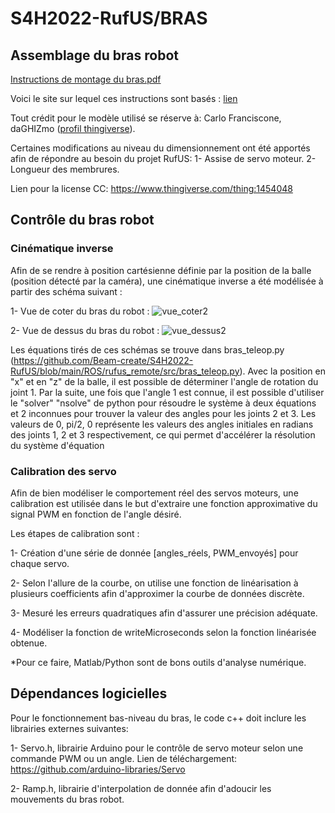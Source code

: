# S4H2022-RufUS/BRAS

## Assemblage du bras robot

[Instructions de montage du bras.pdf](https://github.com/Beam-create/S4H2022-RufUS/files/8430149/Instructions.de.montage.du.bras.pdf)

Voici le site sur lequel ces instructions sont basés : [lien](http://www.eezyrobots.it/eba_mk2.html)

Tout crédit pour le modèle utilisé se réserve à: Carlo Franciscone, daGHIZmo ([profil thingiverse]( https://www.thingiverse.com/daghizmo/designs)).

Certaines modifications au niveau du dimensionnement ont été apportés afin de répondre au besoin du projet RufUS: 
 1- Assise de servo moteur.
 2- Longueur des membrures.

Lien pour la license CC: https://www.thingiverse.com/thing:1454048

## Contrôle du bras robot

### Cinématique inverse
Afin de se rendre à position cartésienne définie par la position de la balle (position détecté par la caméra), une cinématique inverse a été modélisée à partir des schéma suivant :

1- Vue de coter du bras du robot :
![vue_coter2](https://user-images.githubusercontent.com/72227713/163698267-9b8c015c-d479-4254-9cab-0b8b52da7252.PNG)

2- Vue de dessus du bras du robot : 
![vue_dessus2](https://user-images.githubusercontent.com/72227713/163698269-1dca8a0d-97f3-4ff2-9430-3ec72d58ef7c.PNG)

Les équations tirés de ces schémas se trouve dans bras_teleop.py (https://github.com/Beam-create/S4H2022-RufUS/blob/main/ROS/rufus_remote/src/bras_teleop.py). Avec la position en "x" et en "z" de la balle, il est possible de déterminer l'angle de rotation du joint 1. Par la suite, une fois que l'angle 1 est connue, il est possible d'utiliser le "solver" "nsolve" de python pour résoudre le système à deux équations et 2 inconnues pour trouver la valeur des angles pour les joints 2 et 3. Les valeurs de 0, pi/2, 0 représente les valeurs des angles initiales en radians des joints 1, 2 et 3 respectivement, ce qui permet d'accélérer la résolution du système d'équation

### Calibration des servo
Afin de bien modéliser le comportement réel des servos moteurs, une calibration est utilisée dans le but d'extraire une fonction approximative du signal PWM en fonction de l'angle désiré. 

Les étapes de calibration sont :

 1- Création d'une série de donnée [angles_réels, PWM_envoyés] pour chaque servo.

 2- Selon l'allure de la courbe, on utilise une fonction de linéarisation à plusieurs coefficients afin d'approximer la courbe de données discrète. 

 3- Mesuré les erreurs quadratiques afin d'assurer une précision adéquate.

 4- Modéliser la fonction de writeMicroseconds selon la fonction linéarisée obtenue.

*Pour ce faire, Matlab/Python sont de bons outils d'analyse numérique. 

## Dépendances logicielles
Pour le fonctionnement bas-niveau du bras, le code c++ doit inclure les librairies externes suivantes:

1- Servo.h, librairie Arduino pour le contrôle de servo moteur selon une commande PWM ou un angle. Lien de téléchargement: https://github.com/arduino-libraries/Servo

2- Ramp.h, librairie d'interpolation de donnée afin d'adoucir les mouvements du bras robot.
